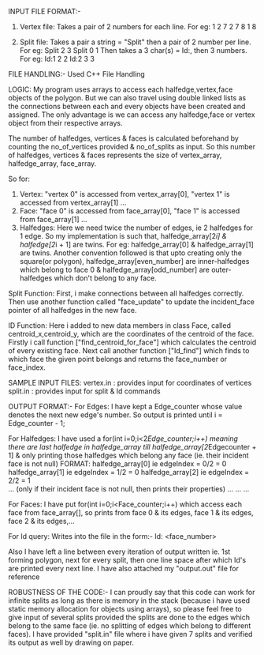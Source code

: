 INPUT FILE FORMAT:-
1) Vertex file: Takes a pair of 2 numbers for each line. For eg: 1 2
                                                                 7 2
                                                                 7 8
                                                                 1 8

2) Split file: Takes a pair a string = "Split" then a pair of 2 number per line. For eg: Split 2 3
                                                                                         Split 0 1
               Then takes a 3 char(s) = Id:, then 3 numbers.                     For eg: Id:1 2 2
                                                                                         Id:2 3 3

FILE HANDLING:-
Used C++ File Handling

LOGIC:
My program uses arrays to access each halfedge,vertex,face objects of the polygon. But we can also travel using double linked lists as the connections between each and every objects have been created and assigned. The only advantage is we can access any halfedge,face or vertex object from their respective arrays.

The number of halfedges, vertices & faces is calculated beforehand by counting the no_of_vertices provided & no_of_splits as input.
So this number of halfedges, vertices & faces represents the size of vertex_array, halfedge_array, face_array.

So for:
1) Vertex: "vertex 0" is accessed from vertex_array[0], "vertex 1" is accessed from vertex_array[1] ...
2) Face: "face 0" is accessed from face_array[0], "face 1" is accessed from face_array[1] ...
3) Halfedges: Here we need twice the number of edges, ie 2 halfedges for 1 edge. So my implementation is such that, halfedge_array[2*i] & halfedge[2*i + 1] are twins. For eg: halfedge_array[0] & halfedge_array[1] are twins. Another convention followed is that upto creating only the square(or polygon), halfedge_array[even_number] are inner-halfedges which belong to face 0 & halfedge_array[odd_number] are outer-halfedges which don't belong to any face.

Split Function: First, i make connections between all halfedges correctly. Then use another function called "face_update" to update the incident_face pointer of all halfedges in the new face.

ID Function: Here i added to new data members in class Face, called centroid_x,centroid_y, which are the coordinates of the centroid of the face. Firstly i call function ["find_centroid_for_face"] which calculates the centroid of every existing face. Next call another function ["Id_find"] which finds to which face the given point belongs and returns the face_number or face_index.

SAMPLE INPUT FILES:
vertex.in : provides input for coordinates of vertices
split.in : provides input for split & Id commands

OUTPUT FORMAT:-
For Edges: I have kept a Edge_counter whose value denotes the next new edge's number. So output is printed until i = Edge_counter - 1;

For Halfedges: I have used a for(int i=0;i<2*Edge_counter;i++) meaning there are last halfedge in halfedge_array till halfedge_array[2*Edgecounter + 1]
               & only printing those halfedges which belong any face (ie. their incident face is not null)
               FORMAT: halfedge_array[0] ie edgeIndex = 0/2 = 0
                       halfedge_array[1] ie edgeIndex = 1/2 = 0
                       halfedge_array[2] ie edgeIndex = 2/2 = 1       
                       ...                                      (only if their incident face is not null, then prints their properties)
                       ...
                       ...
                       ...

For Faces: I have put for(int i=0;i<Face_counter;i++) which access each face from face_array[], so prints from face 0 & its edges, face 1 & its edges, face 2 & its edges,...

For Id query: Writes into the file in the form:- Id:<query-Id> <face_number>

Also I have left a line between every iteration of output written ie. 1st forming polygon, next for every split, then one line space after which Id's are printed every next line. I have also attached my "output.out" file for reference

ROBUSTNESS OF THE CODE:-
I can proudly say that this code can work for infinite splits as long as there is memory in the stack (because i have used static memory allocation for objects using arrays), so please feel free to give input of several splits provided the splits are done to the edges which belong to the same face (ie. no splitting of edges which belong to different faces). I have provided "split.in" file where i have given 7 splits and verified its output as well by drawing on paper.
